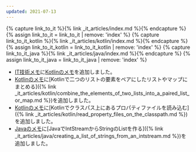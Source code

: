 ```yaml
---
updated: 2021-07-13
---
```

{% capture link_to_it %}{% link _it_articles/index.md %}{% endcapture %}
{% assign link_to_it = link_to_it | remove: 'index' %}
{% capture link_to_it_kotlin %}{% link _it_articles/kotlin/index.md %}{% endcapture %}
{% assign link_to_it_kotlin = link_to_it_kotlin | remove: 'index' %}
{% capture link_to_it_java %}{% link _it_articles/java/index.md %}{% endcapture %}
{% assign link_to_it_java = link_to_it_java | remove: 'index' %}

- [IT技術メモ]({{link_to_it}})に[Kotlinのメモ]({{link_to_it_kotlin}})を追加しました。
- [Kotlinのメモ]({{link_to_it_kotlin}})に[Kotlinで二つのリストの要素をペアにしたリストやマップにまとめる]({% link _it_articles/kotlin/combine_the_elements_of_two_lists_into_a_paired_list_or_map.md %})を追加しました。
- [Kotlinのメモ]({{link_to_it_kotlin}})に[Kotlinでクラスパス上にあるプロパティファイルを読み込む]({% link _it_articles/kotlin/read_property_files_on_the_classpath.md %})を追加しました。
- [Javaのメモ]({{link_to_it_java}})に[JavaでIntStreamからStringのListを作る]({% link _it_articles/java/creating_a_list_of_strings_from_an_intstream.md %})を追加しました。
